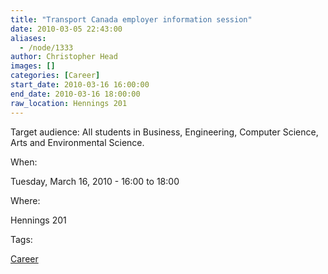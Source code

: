 ```yaml
---
title: "Transport Canada employer information session"
date: 2010-03-05 22:43:00
aliases:
  - /node/1333
author: Christopher Head
images: []
categories: [Career]
start_date: 2010-03-16 16:00:00
end_date: 2010-03-16 18:00:00
raw_location: Hennings 201
---
```


Target audience: All students in Business, Engineering, Computer Science, Arts and Environmental Science.

When: 

Tuesday, March 16, 2010 - 16:00 to 18:00

Where: 

Hennings 201

Tags: 

[Career](/career)
